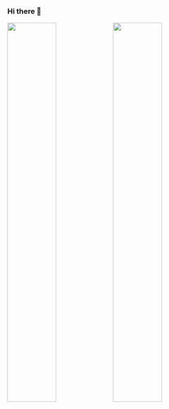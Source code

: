 ### Hi there 👋

<img align="left" width="47%" src="https://github-readme-stats.vercel.app/api?username=nicochristiegit&show_icons=true&theme=radical" />

<img align="left" width="47%" src="https://github-readme-stats.vercel.app/api/top-langs/?username=nicochristiegit&layout=compact" />

<!--
**nicochristiegit/nicochristiegit** is a ✨ _special_ ✨ repository because its `README.md` (this file) appears on your GitHub profile.

Here are some ideas to get you started:

- 🔭 I’m currently working on ...
- 🌱 I’m currently learning ...
- 👯 I’m looking to collaborate on ...
- 🤔 I’m looking for help with ...
- 💬 Ask me about ...
- 📫 How to reach me: ...
- 😄 Pronouns: ...
- ⚡ Fun fact: ...
-->
